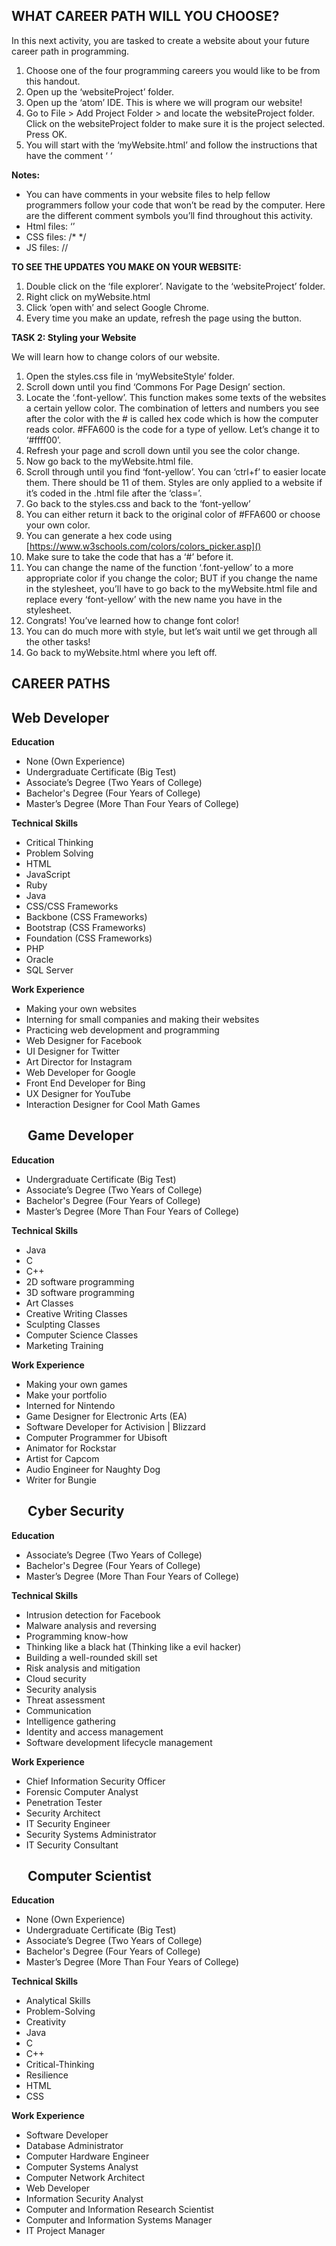 WHAT CAREER PATH WILL YOU CHOOSE? 
------------------------------------

In this next activity, you are tasked to create a website about your future career path in programming. 

1.	Choose one of the four programming careers you would like to be from this handout.
2.	Open up the ‘websiteProject’ folder. 
3.	Open up the ‘atom’ IDE. This is where we will program our website!
4.	Go to File > Add Project Folder > and locate the websiteProject folder. Click on the websiteProject folder to make sure it is the project selected. Press OK.
5.	You will start with the ‘myWebsite.html’ and follow the instructions that have the comment  ‘<!--# instructions here  #--> ‘ 

__Notes:__
* You can have comments in your website files to help fellow programmers follow your code that won’t be read by the computer. Here are the different comment symbols you’ll find throughout this activity.
* Html files: ‘<!-- -->’
* CSS files: /* */
* JS files: // 

__TO SEE THE UPDATES YOU MAKE ON YOUR WEBSITE:__

1.	Double click on the ‘file explorer’. Navigate to the ‘websiteProject’ folder.
2.	Right click on myWebsite.html
3.	Click ‘open with’ and select Google Chrome.
4.	Every time you make an update, refresh the page using the   button.

__TASK 2: Styling your Website__

We will learn how to change colors of our website. 

1.	Open the styles.css file in ‘myWebsiteStyle’ folder.
2.	Scroll down until you find ‘Commons For Page Design’ section. 
3.	Locate the ‘.font-yellow’. This function makes some texts of the websites a certain yellow color. The combination of letters and numbers you see after the color with the # is called hex code which is how the computer reads color. #FFA600 is the code for a type of yellow. Let’s change it to ‘#ffff00’.
4.	Refresh your page and scroll down until you see the color change.
5.	Now go back to the myWebsite.html file.
6.	Scroll through until you find ‘font-yellow’. You can ‘ctrl+f’ to easier locate them. There should be 11 of them. Styles are only applied to a website if it’s coded in the .html file after the ‘class=’. 
7.	Go back to the styles.css and back to the ‘font-yellow’
8.	You can either return it back to the original color of #FFA600 or choose your own color.
9.	You can generate a hex code using [https://www.w3schools.com/colors/colors_picker.asp]()
10.	Make sure to take the code that has a ‘#’ before it. 
11.	You can change the name of the function ‘.font-yellow’ to a more appropriate color if you change the color; BUT if you change the name in the stylesheet, you’ll have to go back to the myWebsite.html file and replace every ‘font-yellow’ with the new name you have in the stylesheet. 
12.	Congrats! You’ve learned how to change font color! 
13.	You can do much more with style, but let’s wait until we get through all the other tasks!
14.	Go back to myWebsite.html where you left off.
 

__CAREER PATHS__
------------------------

Web Developer
------------------

__Education__

*	None (Own Experience)
*	Undergraduate Certificate (Big Test)
*	Associate’s Degree (Two Years of College)
*	Bachelor's Degree (Four Years of College)
*	Master’s Degree (More Than Four Years of College)

__Technical Skills__

*	Critical Thinking
*	Problem Solving
*	HTML
*	JavaScript
*	Ruby
*	Java
*	CSS/CSS Frameworks
*	Backbone (CSS Frameworks)
*	Bootstrap (CSS Frameworks)
*	Foundation (CSS Frameworks)
*	PHP
*	Oracle
*	SQL Server

__Work Experience__

*	Making your own websites
*	Interning for small companies and making their websites
*	Practicing web development and programming
*	Web Designer for Facebook
*	UI Designer for Twitter
*	Art Director for Instagram
*	Web Developer for Google
*	Front End Developer for Bing
*	UX Designer for YouTube
*	Interaction Designer for Cool Math Games

 
Game Developer
--------------

__Education__

*	Undergraduate Certificate (Big Test)
*	Associate’s Degree (Two Years of College)
*	Bachelor's Degree (Four Years of College)
*	Master’s Degree (More Than Four Years of College)

__Technical Skills__

*	Java
*	C
*	C++
*	2D software programming
*	3D software programming
*	Art Classes
*	Creative Writing Classes
*	Sculpting Classes
*	Computer Science Classes
*	Marketing Training 

__Work Experience__

*	Making your own games
*	Make your portfolio
*	Interned for Nintendo
*	Game Designer for Electronic Arts (EA)
*	Software Developer for Activision | Blizzard
*	Computer Programmer for Ubisoft
*	Animator for Rockstar
*	Artist for Capcom
*	Audio Engineer for Naughty Dog
*	Writer for Bungie

 
Cyber Security
----------------

__Education__

*	Associate’s Degree (Two Years of College)
*	Bachelor's Degree (Four Years of College)
*	Master’s Degree (More Than Four Years of College)

__Technical Skills__

*	Intrusion detection for Facebook
*	Malware analysis and reversing
*	Programming know-how
*	Thinking like a black hat (Thinking like a evil hacker)
*	Building a well-rounded skill set
*	Risk analysis and mitigation
*	Cloud security
*	Security analysis
*	Threat assessment
*	Communication
*	Intelligence gathering
*	Identity and access management
*	Software development lifecycle management

__Work Experience__

*	Chief Information Security Officer
*	Forensic Computer Analyst
*	Penetration Tester
*	Security Architect
*	IT Security Engineer
*	Security Systems Administrator
*	IT Security Consultant

 
Computer Scientist
---------------------

__Education__

*	None (Own Experience)
*	Undergraduate Certificate (Big Test)
*	Associate’s Degree (Two Years of College)
*	Bachelor's Degree (Four Years of College)
*	Master’s Degree (More Than Four Years of College)

__Technical Skills__

*	Analytical Skills
*	Problem-Solving
*	Creativity
*	Java
*	C
*	C++
*	Critical-Thinking
*	Resilience
*	HTML
*	CSS

__Work Experience__
*	Software Developer
*	Database Administrator
*	Computer Hardware Engineer
*	Computer Systems Analyst
*	Computer Network Architect
*	Web Developer
*	Information Security Analyst
*	Computer and Information Research Scientist
*	Computer and Information Systems Manager 
*	IT Project Manager

